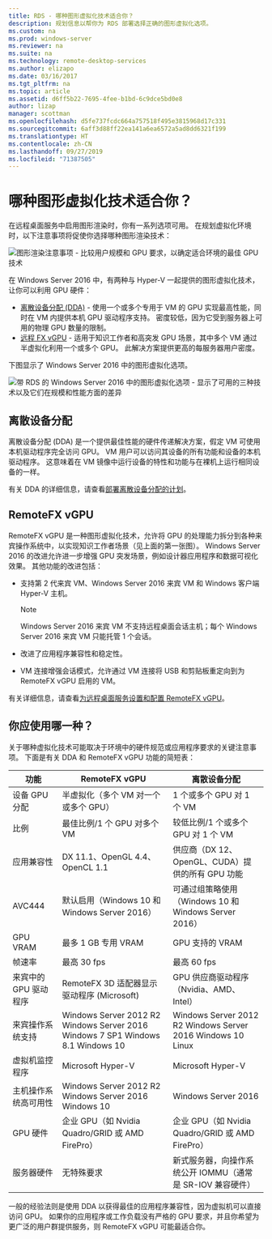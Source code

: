 ```yaml
---
title: RDS - 哪种图形虚拟化技术适合你？
description: 规划信息以帮你为 RDS 部署选择正确的图形虚拟化选项。
ms.custom: na
ms.prod: windows-server
ms.reviewer: na
ms.suite: na
ms.technology: remote-desktop-services
ms.author: elizapo
ms.date: 03/16/2017
ms.tgt_pltfrm: na
ms.topic: article
ms.assetid: d6ff5b22-7695-4fee-b1bd-6c9dce5bd0e8
author: lizap
manager: scottman
ms.openlocfilehash: d5fe737fcdc664a757518f495e3815968d17c331
ms.sourcegitcommit: 6aff3d88ff22ea141a6ea6572a5ad8dd6321f199
ms.translationtype: HT
ms.contentlocale: zh-CN
ms.lasthandoff: 09/27/2019
ms.locfileid: "71387505"
---
```

# <a name="which-graphics-virtualization-technology-is-right-for-you"></a>哪种图形虚拟化技术适合你？

在远程桌面服务中启用图形渲染时，你有一系列选项可用。 在规划虚拟化环境时，以下注意事项将促使你选择哪种图形渲染技术：

![图形渲染注意事项 - 比较用户规模和 GPU 要求，以确定适合环境的最佳 GPU 技术](media/rds-gpu.png)

在 Windows Server 2016 中，有两种与 Hyper-V 一起提供的图形虚拟化技术，让你可以利用 GPU 硬件：

- [离散设备分配 (DDA)](#discrete-device-assignment) - 使用一个或多个专用于 VM 的 GPU 实现最高性能，同时在 VM 内提供本机 GPU 驱动程序支持。 密度较低，因为它受到服务器上可用的物理 GPU 数量的限制。 
- [远程 FX vGPU](#remotefx-vgpu) - 适用于知识工作者和高突发 GPU 场景，其中多个 VM 通过半虚拟化利用一个或多个 GPU。 此解决方案提供更高的每服务器用户密度。

下图显示了 Windows Server 2016 中的图形虚拟化选项。

![带 RDS 的 Windows Server 2016 中的图形虚拟化选项 - 显示了可用的三种技术以及它们在规模和性能方面的差异](media/rds-graphics-virtualization.png)

## <a name="discrete-device-assignment"></a>离散设备分配
离散设备分配 (DDA) 是一个提供最佳性能的硬件传递解决方案，假定 VM 可使用本机驱动程序完全访问 GPU。 VM 用户可以访问其设备的所有功能和设备的本机驱动程序。 这意味着在 VM 镜像中运行设备的特性和功能与在裸机上运行相同设备的一样。

有关 DDA 的详细信息，请查看[部署离散设备分配的计划](../../virtualization/hyper-v/plan/plan-for-deploying-devices-using-discrete-device-assignment.md)。

## <a name="remotefx-vgpu"></a>RemoteFX vGPU 
RemoteFX vGPU 是一种图形虚拟化技术，允许将 GPU 的处理能力拆分到各种来宾操作系统中，以实现知识工作者场景（见上面的第一张图）。 Windows Server 2016 的改进允许进一步增强 GPU 突发场景，例如设计器应用程序和数据可视化效果。 其他功能的改进包括：

- 支持第 2 代来宾 VM、Windows Server 2016 来宾 VM 和 Windows 客户端 Hyper-V 主机。
  >[!NOTE] 
  > Windows Server 2016 来宾 VM 不支持远程桌面会话主机；每个 Windows Server 2016 来宾 VM 只能托管 1 个会话。

- 改进了应用程序兼容性和稳定性。
- VM 连接增强会话模式，允许通过 VM 连接将 USB 和剪贴板重定向到为 RemoteFX vGPU 启用的 VM。

有关详细信息，请查看[为远程桌面服务设置和配置 RemoteFX vGPU](rds-remotefx-vgpu.md)。

## <a name="which-should-you-use"></a>你应使用哪一种？

关于哪种虚拟化技术可能取决于环境中的硬件规范或应用程序要求的关键注意事项。 下面是有关 DDA 和 RemoteFX vGPU 功能的简短表：

| 功能               | RemoteFX vGPU                                                                       | 离散设备分配                                             |
|-----------------------|-------------------------------------------------------------------------------------|------------------------------------------------------------------------|
| 设备 GPU 分配 | 半虚拟化（多个 VM 对一个或多个 GPU）                                     | 1 个或多个 GPU 对 1 个 VM                                                  |
| 比例                 | 最佳比例/1 个 GPU 对多个 VM                                                      | 较低比例/1 个或多个 GPU 对 1 个 VM                                     |
| 应用兼容性     | DX 11.1、OpenGL 4.4、OpenCL 1.1                                                     | 供应商（DX 12、OpenGL、CUDA）提供的所有 GPU 功能          |
| AVC444                | 默认启用（Windows 10 和 Windows Server 2016）                             | 可通过组策略使用（Windows 10 和 Windows Server 2016）    |
| GPU VRAM              | 最多 1 GB 专用 VRAM                                                           | GPU 支持的 VRAM                                        |
| 帧速率            | 最高 30 fps                                                                         | 最高 60 fps                                                            |
| 来宾中的 GPU 驱动程序   | RemoteFX 3D 适配器显示驱动程序 (Microsoft)                                      | GPU 供应商驱动程序（Nvidia、AMD、Intel）                                 |
| 来宾操作系统支持      |  Windows Server 2012 R2  Windows Server 2016  Windows 7 SP1  Windows 8.1 Windows 10 |  Windows Server 2012 R2  Windows Server 2016  Windows 10 Linux         |
| 虚拟机监控程序            | Microsoft Hyper-V                                                                   | Microsoft Hyper-V                                                      |
| 主机操作系统高可用性  |  Windows Server 2012 R2  Windows Server 2016 Windows 10                             | Windows Server 2016                                                    |
| GPU 硬件          | 企业 GPU（如 Nvidia Quadro/GRID 或 AMD FirePro）                         | 企业 GPU（如 Nvidia Quadro/GRID 或 AMD FirePro）            |
| 服务器硬件       | 无特殊要求                                                             | 新式服务器，向操作系统公开 IOMMU（通常是 SR-IOV 兼容硬件） |

一般的经验法则是使用 DDA 以获得最佳的应用程序兼容性，因为虚拟机可以直接访问 GPU。 如果你的应用程序或工作负载没有严格的 GPU 要求，并且你希望为更广泛的用户群提供服务，则 RemoteFX vGPU 可能最适合你。